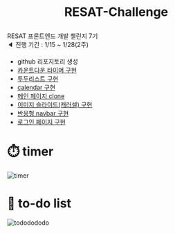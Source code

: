 # <p align="center">RESAT-Challenge</p>
RESAT 프론트엔드 개발 챌린지 7기<br>
🔈 진행 기간 : 1/15 ~ 1/28(2주)

-  github 리포지토리 생성
-  [카운트다운 타이머 구현](https://hhhyeon97.github.io/FEChallenge/WebContent/timer/timer2.html)
-  [투두리스트 구현](https://hhhyeon97.github.io/FEChallenge/WebContent/todo/todo.html)
- [calendar 구현](https://hhhyeon97.github.io/FEChallenge/WebContent/calendar/cal.html)
- [메인 페이지 clone](https://hhhyeon97.github.io/FEChallenge/WebContent/clone/clone.html) 
- [이미지 슬라이드(캐러셀) 구현](https://hhhyeon97.github.io/FEChallenge/WebContent/carousel/slide2.html)
- [반응형 navbar 구현](https://hhhyeon97.github.io/FEChallenge/WebContent/navbar/navbar.html)
- [로그인 페이지 구현](https://hhhyeon97.github.io/FEChallenge/WebContent/login/login.html)

# ⏱️ timer 
![timer](https://github.com/hhhyeon97/FEChallenge/assets/148893126/9b895570-7f8e-4cb6-a3f0-890b7f5b8129)

# 📝 to-do list
![tododododo](https://github.com/hhhyeon97/FEChallenge/assets/148893126/56bec0b2-c490-4188-9c53-f79bf7c9ea86)

